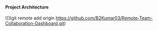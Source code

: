 #### Project Architecture

![](git remote add origin https://github.com/B2Kumar03/Remote-Team-Collaboration-Dashboard.git)
